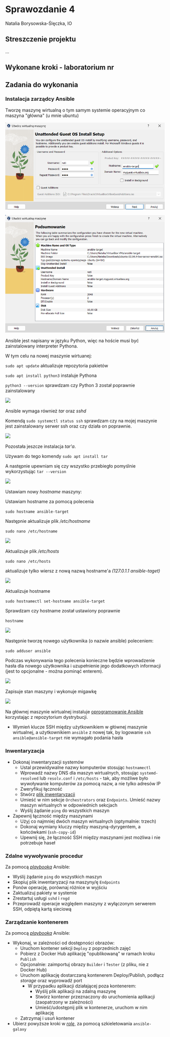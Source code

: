 # Sprawozdanie 4
Natalia Borysowska-Ślęczka, IO

## Streszczenie projektu

...

## Wykonane kroki - laboratorium nr 

## Zadania do wykonania
### Instalacja zarządcy Ansible

Tworzę maszynę wirtualną o tym samym systemie operacyjnym co maszyna "główna" (u mnie ubuntu)

![](./ss_lab8/lab8_1.png)

![](./ss_lab8/lab8_2.png)

Ansible jest napisany w języku Python, więc na hoście musi być zainstalowany interpreter Pythona.

W tym celu na nowej maszynie wirtuanej:

```sudo apt update``` aktualizuje repozytoria pakietów

```sudo apt install python3``` instaluje Pythona

```python3 --version``` sprawdzam czy Python 3 został poprawnie zainstalowany

  ![](./ss_lab8/lab8_3.png)

Ansible wymaga również *tar* oraz *sshd*

Komendą ```sudo systemctl status ssh``` sprawdzam czy na mojej maszynie jest zainstalowany serwer ssh oraz czy działa on poprawnie.

![](./ss_lab8/lab8_4.png)

Pozostała jeszcze instalacja *tar'a*.

Używam do tego komendy ```sudo apt install tar```  

A następnie upewniam się czy wszystko przebiegło pomyślnie wykorzystując ```tar --version```

![](./ss_lab8/lab8_5.png)

Ustawiam nowy *hostname* maszyny:

Ustawiam hostname za pomocą polecenia

```sudo hostname ansible-target```

Następnie aktualizuje plik */etc/hostname*

```sudo nano /etc/hostname```

![](./ss_lab8/lab8_6.png)

Aktualizuje plik */etc/hosts*

```sudo nano /etc/hosts```

aktualizuje tylko wiersz z nową nazwą hostname'a    *(127.0.1.1 ansible-taget)*

![](./ss_lab8/lab8_7.png)

Aktualizuje hostname

```sudo hostnamectl set-hostname ansible-target```

Sprawdzam czy hostname został ustawiony poprawnie

```hostname```

![](./ss_lab8/lab8_8.png)

Następnie tworzę nowego użytkownika (o nazwie ansible) poleceniem:

```sudo adduser ansible```

Podczas wykonywania tego polecenia konieczne będzie wprowadzenie hasła dla nowego użytkownika i uzupełnienie jego dodatkowych informacji (jest to opcjonalne - można pominąć enterem).

![](./ss_lab8/lab8_9.png)

Zapisuje stan maszyny i wykonuje migawkę

![](./ss_lab8/lab8_10.png)

Na głównej maszynie wirtualnej instaluje [oprogramowanie Ansible](https://docs.ansible.com/ansible/latest/installation_guide/index.html) korzystając z repozytorium dystrybucji.

* Wymień klucze SSH między użytkownikiem w głównej maszynie wirtualnej, a użytkownikiem `ansible` z nowej tak, by logowanie `ssh ansible@ansible-target` nie wymagało podania hasła
### Inwentaryzacja
* Dokonaj inwentaryzacji systemów
  * Ustal przewidywalne nazwy komputerów stosując `hostnamectl`
  * Wprowadź nazwy DNS dla maszyn wirtualnych, stosując `systemd-resolved` lub `resolv.conf` i `/etc/hosts` - tak, aby możliwe było wywoływanie komputerów za pomocą nazw, a nie tylko adresów IP
  * Zweryfikuj łączność
  * Stwórz [plik inwentaryzacji](https://docs.ansible.com/ansible/latest/getting_started/get_started_inventory.html)
  * Umieść w nim sekcje `Orchestrators` oraz `Endpoints`. Umieść nazwy maszyn wirtualnych w odpowiednich sekcjach
  * Wyślij żądanie `ping` do wszystkich maszyn
* Zapewnij łączność między maszynami
  * Użyj co najmniej dwóch maszyn wirtualnych (optymalnie: trzech)
  * Dokonaj wymiany kluczy między maszyną-dyrygentem, a końcówkami (`ssh-copy-id`)
  * Upewnij się, że łączność SSH między maszynami jest możliwa i nie potrzebuje haseł
  
### Zdalne wywoływanie procedur
Za pomocą [*playbooka*](https://docs.ansible.com/ansible/latest/getting_started/get_started_playbook.html) Ansible:
  * Wyślij żądanie `ping` do wszystkich maszyn
  * Skopiuj plik inwentaryzacji na maszyny/ę `Endpoints`
  * Ponów operację, porównaj różnice w wyjściu
  * Zaktualizuj pakiety w systemie
  * Zrestartuj usługi `sshd` i `rngd`
  * Przeprowadź operacje względem maszyny z wyłączonym serwerem SSH, odpiętą kartą sieciową
  
### Zarządzanie kontenerem
Za pomocą [*playbooka*](https://docs.ansible.com/ansible/latest/getting_started/get_started_playbook.html) Ansible:
* Wykonaj, w zależności od dostępności obrazów:
  * Uruchom kontener sekcji `Deploy` z poprzednich zajęć
  * Pobierz z Docker Hub aplikację "opublikowaną" w ramach kroku `Publish`
  * Opcjonalnie: zaimportuj obrazy `Builder` i `Tester` (z pliku, nie z Docker Hub)
  * Uruchom aplikację dostarczaną kontenerem Deploy/Publish, podłącz *storage* oraz wyprowadź port
    * W przypadku aplikacji działającej poza kontenerem:
      * Wyślij plik aplikacji na zdalną maszynę
      * Stwórz kontener przeznaczony do uruchomienia aplikacji (zaopatrzony w zależności)
      * Umieść/udostępnij plik w kontenerze, uruchom w nim aplikację
  * Zatrzymaj i usuń kontener
* Ubierz powyższe kroki w [*rolę*](https://docs.ansible.com/ansible/latest/playbook_guide/playbooks_reuse_roles.html), za pomocą szkieletowania `ansible-galaxy`
  